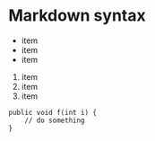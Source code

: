 # Markdown syntax

- item
- item
- item

1. item
2. item
3. item

```
public void f(int i) {
    // do something
}
```

